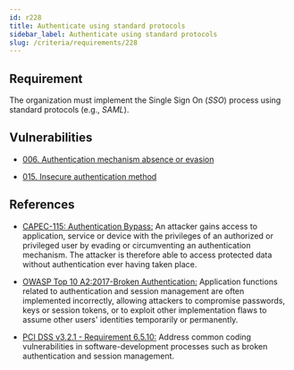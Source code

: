 ```yaml
---
id: r228
title: Authenticate using standard protocols
sidebar_label: Authenticate using standard protocols
slug: /criteria/requirements/228
---
```


## Requirement

The organization must implement the Single Sign On (*SSO*) process
using standard protocols (e.g., *SAML*).

## Vulnerabilities 

- [006. Authentication mechanism absence or evasion](/criteria/vulnerabilities/006)

- [015. Insecure authentication method](/criteria/vulnerabilities/015)

## References

- [CAPEC-115: Authentication Bypass:](http://capec.mitre.org/data/definitions/115.html)
An attacker gains access to application,
service or device with the privileges
of an authorized or privileged user
by evading or circumventing
an authentication mechanism.
The attacker is therefore able
to access protected data without authentication
ever having taken place.

- [OWASP Top 10 A2:2017-Broken Authentication:](https://owasp.org/www-project-top-ten/OWASP_Top_Ten_2017/Top_10-2017_A2-Broken_Authentication)
Application functions related to authentication
and session management
are often implemented incorrectly,
allowing attackers to compromise passwords,
keys or session tokens,
or to exploit other implementation flaws
to assume other users' identities
temporarily or permanently.

- [PCI DSS v3.2.1 - Requirement 6.5.10:](https://www.pcisecuritystandards.org/documents/PCI_DSS_v3-2-1.pdf)
Address common coding vulnerabilities
in software-development processes
such as broken authentication
and session management.
